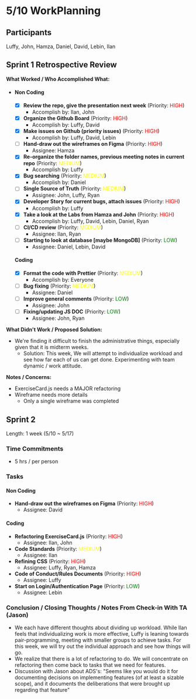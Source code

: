 # 5/10 WorkPlanning

## Participants

Luffy, John, Hamza, Daniel, David, Lebin, Ilan

## Sprint 1 Retrospective Review

**What Worked / Who Accomplished What:**

- #### Non Coding

  - [x] **Review the repo, give the presentation next week** (Priority: <span style="color:red">HIGH</span>)
    - Accomplish by: Ilan, John
  - [x] **Organize the Github Board** (Priority: <span style="color:red">HIGH</span>)
    - Accomplish by: Luffy, David
  - [x] **Make issues on Github (priority issues)** (Priority: <span style="color:red">HIGH</span>)
    - Accomplish by: Luffy, David, Lebin
  - [ ] **Hand-draw out the wireframes on Figma** (Priority: <span style="color:red">HIGH</span>)
    - Assignee: Hamza
  - [x] **Re-organize the folder names, previous meeting notes in current repo** (Priority: <span style="color:yellow">MEDIUM</span>)
    - Accomplish by: Luffy
  - [x] **Bug searching** (Priority: <span style="color:yellow">MEDIUM</span>)
    - Accomplish by: Daniel
  - [ ] **Single Source of Truth** (Priority: <span style="color:yellow">MEDIUM</span>)
    - Assignee: John, Luffy, Ryan
  - [x] **Developer Story for current bugs, attach issues** (Priority: <span style="color:red">HIGH</span>)
    - Accomplish by: Luffy
  - [x] **Take a look at the Labs from Hamza and John** (Priority: <span style="color:red">HIGH</span>)
    - Accomplish by: Luffy, David, Lebin, Daniel, Ryan
  - [ ] **CI/CD review** (Priority: <span style="color:yellow">MEDIUM</span>)
    - Assignee: Ilan, Ryan
  - [ ] **Starting to look at database [maybe MongoDB]** (Priority: <span style="color:green">LOW</span>)
    - Assignee: Daniel, Lebin, David

  #### Coding

  - [x] **Format the code with Prettier** (Priority: <span style="color:yellow">MEDIUM</span>)
    - Accomplish by: Everyone
  - [ ] **Bug fixing** (Priority: <span style="color:yellow">MEDIUM</span>)
    - Assignee: Daniel
  - [ ] **Improve general comments** (Priority: <span style="color:green">LOW</span>)
    - Assignee: John
  - [ ] **Fixing/updating JS DOC** (Priority: <span style="color:green">LOW</span>)
    - Assignee: John, Ryan

**What Didn't Work / Proposed Solution:**

- We're finding it difficult to finish the administrative things, especially given that it is midterm weeks.
  - Solution: This week, We will attempt to individualize workload and see how far each of us can get done. Experimenting with team dynamic / work attitude.

**Notes / Concerns:**

- ExerciseCard.js needs a MAJOR refactoring
- Wireframe needs more details
  - Only a single wireframe was completed

## Sprint 2

Length: 1 week (5/10 ~ 5/17)

### Time Commitments

- 5 hrs / per person

### Tasks

#### Non Coding

- **Hand-draw out the wireframes on Figma** (Priority: <span style="color:red">HIGH</span>)
  - Assignee: David

#### Coding

- **Refactoring ExerciseCard.js** (Priority: <span style="color:red">HIGH</span>)
  - Assignee: Ilan, John
- **Code Standards** (Priority: <span style="color:yellow">MEDIUM</span>)
  - Assignee: Ilan
- **Refining CSS** (Priority: <span style="color:red">HIGH</span>)
  - Assignee: Luffy, Ryan, Hamza
- **Code of Conduct/Rules Documents** (Priority: <span style="color:red">HIGH</span>)
  - Assignee: Luffy
- **Start on Login/Authentication Page** (Priority: <span style="color:green">LOW</span>)
  - Assignee: Lebin

### Conclusion / Closing Thoughts / Notes From Check-in With TA (Jason)

- We each have different thoughts about dividing up workload. While Ilan feels that individualizing work is more effective, Luffy is leaning towards pair-programming, meeting with smaller groups to achieve tasks. For this week, we will try out the individual approach and see how things will go.
- We realize that there is a lot of refactoring to do. We will concentrate on refactoring then come back to tasks that we need for features.
- Discussion with Jason about ADS's: "Seems like you would do it for documenting decisions on implementing features (of at least a sizable scope), and it documents the deliberations that were brought up regarding that feature"
